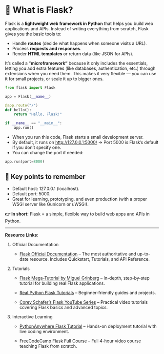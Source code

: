 # 🐍 What is Flask?

Flask is a **lightweight web framework in Python** that helps you build web applications and APIs. Instead of writing everything from scratch, Flask gives you the basic tools to:

- Handle **routes** (decide what happens when someone visits a URL).
- Process **requests and responses**.
- Render **HTML templates** or return data (like JSON for APIs).

It’s called a “**microframework”** because it only includes the essentials, letting you add extra features (like databases, authentication, etc.) through extensions when you need them. This makes it very flexible — you can use it for small projects, or scale it up to bigger ones.

```python
from flask import Flask

app = Flask(__name__)

@app.route("/")
def hello():
    return "Hello, Flask!"

if __name__ == "__main__":
    app.run()
```

- When you run this code, Flask starts a small development server.
- By default, it runs on http://127.0.0.1:5000/ → Port 5000 is Flask’s default if you don’t specify one.
- You can change the port if needed:

```python
app.run(port=8080)
```

## 🔑 Key points to remember

- Default host: 127.0.0.1 (localhost).
- Default port: 5000.
- Great for learning, prototyping, and even production (with a proper WSGI server like Gunicorn or uWSGI).

**👉 In short:**
Flask = a simple, flexible way to build web apps and APIs in Python.

---

**Resource Links:**

1. Official Documentation

    - [Flask Official Documentation](https://flask.palletsprojects.com/en/stable/) – The most authoritative and up-to-date resource. Includes Quickstart, Tutorials, and API Reference.

2. Tutorials

    - [Flask Mega-Tutorial by Miguel Grinberg](https://blog.miguelgrinberg.com/post/the-flask-mega-tutorial-part-i-hello-world)
– In-depth, step-by-step tutorial for building real Flask applications.

    - [Real Python Flask Tutorials](https://realpython.com/tutorials/flask/) – Beginner-friendly guides and projects.

    - [Corey Schafer’s Flask YouTube Series](https://www.youtube.com/playlist?list=PL-osiE80TeTt2d9bfVyTiXJA-UTHn6WwU)
– Practical video tutorials covering Flask basics and advanced topics.

3. Interactive Learning

    - [PythonAnywhere Flask Tutorial](https://help.pythonanywhere.com/pages/Flask/)
– Hands-on deployment tutorial with live coding environment.

    - [FreeCodeCamp Flask Full Course](https://www.youtube.com/watch?v=Z1RJmh_OqeA)
– Full 4-hour video course teaching Flask from scratch.
